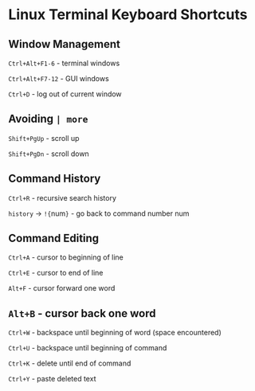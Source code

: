 # Linux Terminal Keyboard Shortcuts

## Window Management
`Ctrl+Alt+F1-6` - terminal windows

`Ctrl+Alt+F7-12` - GUI windows

`Ctrl+D` - log out of current window

## Avoiding `| more`
`Shift+PgUp` - scroll up

`Shift+PgDn` - scroll down

## Command History
`Ctrl+R` - recursive search history

`history` -> `!{`num`}` - go back to command number num

## Command Editing
`Ctrl+A` - cursor to beginning of line

`Ctrl+E` - cursor to end of line

`Alt+F` - cursor forward one word

`Alt+B` - cursor back one word
-
`Ctrl+W` - backspace until beginning of word (space encountered)

`Ctrl+U` - backspace until beginning of command

`Ctrl+K` - delete until end of command

`Ctrl+Y` - paste deleted text
